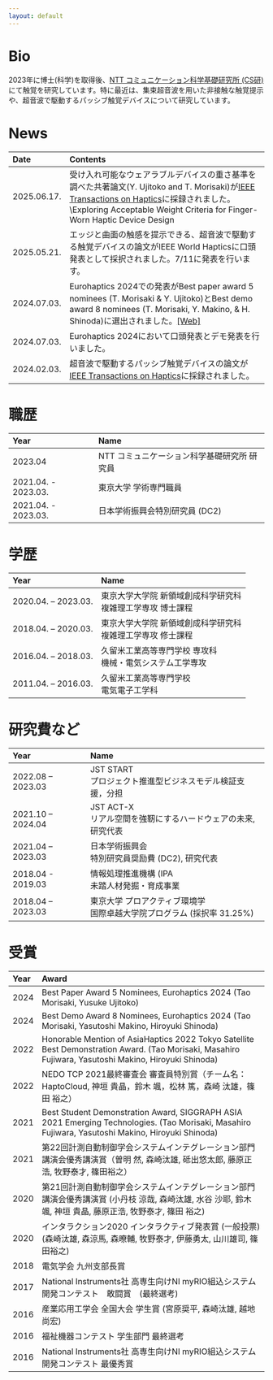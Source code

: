 ```yaml
---
layout: default
---
```

# Bio 
2023年に博士(科学)を取得後、[NTT コミュニケーション科学基礎研究所 (CS研)](https://www.rd.ntt/cs/team_project/human/interface/)にて触覚を研究しています。特に最近は、集束超音波を用いた非接触な触覚提示や、超音波で駆動するパッシブ触覚デバイスについて研究しています。

# News

|Date|Contents|
| :--- | :--- |
|2025.06.17.|受け入れ可能なウェアラブルデバイスの重さ基準を調べた共著論文(Y. Ujitoko and T. Morisaki)が[IEEE Transactions on Haptics](https://ieeexplore.ieee.org/document/11037560)に採録されました。\\Exploring Acceptable Weight Criteria for Finger-Worn Haptic Device Design|
|2025.05.21.|エッジと曲面の触感を提示できる、超音波で駆動する触覚デバイスの論文がIEEE World Hapticsに口頭発表として採択されました。7/11に発表を行います。|
|2024.07.03.|Eurohaptics 2024での発表がBest paper award 5 nominees (T. Morisaki & Y. Ujitoko)とBest demo award 8 nominees (T. Morisaki, Y. Makino, & H. Shinoda)に選出されました。[\[Web\]](https://eurohaptics.org/ehc2024/award/)|
|2024.07.03.|Eurohaptics 2024において口頭発表とデモ発表を行いました。|
|2024.02.03.|超音波で駆動するパッシブ触覚デバイスの論文が[IEEE Transactions on Haptics](https://ieeexplore.ieee.org/document/10428111)に採録されました。|

# 職歴

|Year|Name|
| :--- | :--- |
|2023.04| NTT コミュニケーション科学基礎研究所 研究員|
|2021.04. - 2023.03.|東京大学 学術専門職員|
|2021.04. - 2023.03.|日本学術振興会特別研究員 (DC2)|

# 学歴

|Year|Name|
| :--- | :--- |
|2020.04. – 2023.03.|東京大学大学院 新領域創成科学研究科<br>複雑理工学専攻 博士課程|
|2018.04. – 2020.03.|東京大学大学院 新領域創成科学研究科<br>複雑理工学専攻 修士課程|
|2016.04. – 2018.03.|久留米工業高等専門学校 専攻科<br>機械・電気システム工学専攻|
|2011.04. – 2016.03.|久留米工業高等専門学校<br>電気電子工学科 |

# 研究費など

|Year|Name|
| :--- | :--- |
|2022.08 – 2023.03| JST START<br>プロジェクト推進型ビジネスモデル検証支援，分担 |
|2021.10 – 2024.04| JST ACT-X<br>リアル空間を強靭にするハードウェアの未来, 研究代表 |
|2021.04 – 2023.03|日本学術振興会<br>特別研究員奨励費 (DC2), 研究代表|
|2018.04 - 2019.03|情報処理推進機構 (IPA<br>未踏人材発掘・育成事業|
|2018.04 – 2023.03|東京大学 プロアクティブ環境学<br>国際卓越大学院プログラム (採択率 31.25%)|

# 受賞

|Year|Award|
| :--- | :--- |
| 2024 | Best Paper Award 5 Nominees, Eurohaptics 2024 (Tao Morisaki, Yusuke Ujitoko) |
| 2024 | Best Demo Award 8 Nominees, Eurohaptics 2024 (Tao Morisaki, Yasutoshi Makino, Hiroyuki Shinoda)|
| 2022 |Honorable Mention of AsiaHaptics 2022 Tokyo Satellite Best Demonstration Award. (Tao Morisaki, Masahiro Fujiwara, Yasutoshi Makino, Hiroyuki Shinoda)|
| 2022 | NEDO TCP 2021最終審査会 審査員特別賞（チーム名：HaptoCloud, 神垣 貴晶，鈴木 颯，松林 篤，森崎 汰雄，篠田 裕之）|
| 2021 | Best Student Demonstration Award, SIGGRAPH ASIA 2021 Emerging Technologies. (Tao Morisaki, Masahiro Fujiwara, Yasutoshi Makino, Hiroyuki Shinoda)|
| 2021 | 第22回計測自動制御学会システムインテグレーション部門講演会優秀講演賞（曽明 然, 森崎汰雄, 砥出悠太郎, 藤原正浩, 牧野泰才, 篠田裕之）|
| 2020 | 第21回計測自動制御学会システムインテグレーション部門講演会優秀講演賞 (小丹枝 涼哉, 森崎汰雄, 水谷 沙耶, 鈴木 颯, 神垣 貴晶, 藤原正浩, 牧野泰才, 篠田 裕之)|
| 2020 | インタラクション2020 インタラクティブ発表賞 (一般投票) (森崎汰雄, 森涼馬, 森暸輔, 牧野泰才, 伊藤勇太, 山川雄司, 篠田裕之)|
| 2018 | 電気学会 九州支部長賞|
| 2017 | National Instruments社 高専生向けNI myRIO組込システム開発コンテスト　敢闘賞　(最終選考)|
| 2016 | 産業応用工学会 全国大会 学生賞 (宮原奨平, 森崎汰雄, 越地尚宏)|
| 2016 | 福祉機器コンテスト 学生部門 最終選考|
| 2016 | National Instruments社 高専生向けNI myRIO組込システム開発コンテスト 最優秀賞|


